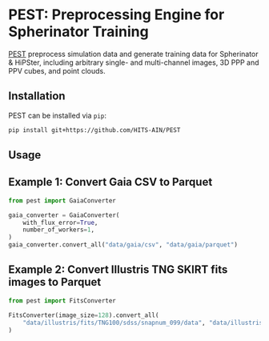 # PEST: Preprocessing Engine for Spherinator Training

[PEST](https://github.com/HITS-AIN/PEST) preprocess simulation data and generate training data for
Spherinator & HiPSter, including arbitrary single- and multi-channel images, 3D PPP and PPV cubes,
and point clouds.

## Installation

PEST can be installed via `pip`:

```bash
pip install git+https://github.com/HITS-AIN/PEST
```

## Usage

## Example 1: Convert Gaia CSV to Parquet

```python
from pest import GaiaConverter

gaia_converter = GaiaConverter(
    with_flux_error=True,
    number_of_workers=1,
)
gaia_converter.convert_all("data/gaia/csv", "data/gaia/parquet")
```


## Example 2: Convert Illustris TNG SKIRT fits images to Parquet

```python
from pest import FitsConverter

FitsConverter(image_size=128).convert_all(
    "data/illustris/fits/TNG100/sdss/snapnum_099/data", "data/illustris/parquet"
)
```
